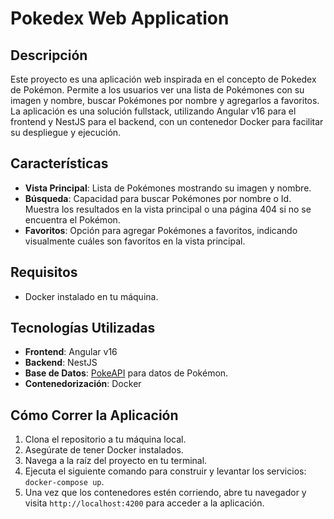 # Pokedex Web Application

## Descripción

Este proyecto es una aplicación web inspirada en el concepto de Pokedex de Pokémon. Permite a los usuarios ver una lista de Pokémones con su imagen y nombre, buscar Pokémones por nombre y agregarlos a favoritos. La aplicación es una solución fullstack, utilizando Angular v16 para el frontend y NestJS para el backend, con un contenedor Docker para facilitar su despliegue y ejecución.

## Características

- **Vista Principal**: Lista de Pokémones mostrando su imagen y nombre.
- **Búsqueda**: Capacidad para buscar Pokémones por nombre o Id. Muestra los resultados en la vista principal o una página 404 si no se encuentra el Pokémon.
- **Favoritos**: Opción para agregar Pokémones a favoritos, indicando visualmente cuáles son favoritos en la vista principal.

## Requisitos

- Docker instalado en tu máquina.

## Tecnologías Utilizadas

- **Frontend**: Angular v16
- **Backend**: NestJS
- **Base de Datos**: [PokeAPI](https://pokeapi.co/) para datos de Pokémon.
- **Contenedorización**: Docker

## Cómo Correr la Aplicación

1. Clona el repositorio a tu máquina local.
2. Asegúrate de tener Docker instalados.
3. Navega a la raíz del proyecto en tu terminal.
4. Ejecuta el siguiente comando para construir y levantar los servicios: `docker-compose up`.
5. Una vez que los contenedores estén corriendo, abre tu navegador y visita `http://localhost:4200` para acceder a la aplicación.

